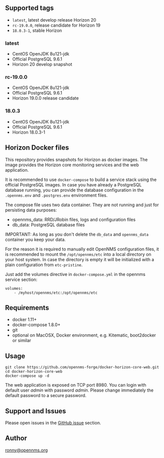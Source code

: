 ## Supported tags

* `latest`, latest develop release Horizon 20
* `rc-19.0.0`, release candidate for Horizon 19
* `18.0.3-1`, stable Horizon

### latest

* CentOS OpenJDK 8u121-jdk
* Official PostgreSQL 9.6.1
* Horizon 20 develop snapshot

### rc-19.0.0

* CentOS OpenJDK 8u121-jdk
* Official PostgreSQL 9.6.1
* Horizon 19.0.0 release candidate

### 18.0.3

* CentOS OpenJDK 8u121-jdk
* Official PostgreSQL 9.6.1
* Horizon 18.0.3-1

## Horizon Docker files

This repository provides snapshots for Horizon as docker images.
The image provides the Horizon core monitoring services and the web application.

It is recommended to use `docker-compose` to build a service stack using the official PostgreSQL images.
In case you have already a PostgreSQL database running, you can provide the database configuration in the `.opennms.env` and `.postgres.env` environment files.

The compose file uses two data container.
They are not running and just for persisting data purposes:

* opennms_data: RRD/JRobin files, logs and configuration files
* db_data: PostgreSQL database files

IMPORTANT:
As long as you don't delete the `db_data` and `opennms_data` container you keep your data.

For the reason it is required to manually edit OpenNMS configuration files, it is recommended to mount the `/opt/opennms/etc` into a local directory on your host system. In case the directory is empty it will be initialized with a plain configuration from `etc-pristine`.

Just add the volumes directive in `docker-compose.yml` in the opennms service section:
```
volumes:
    - /myhost/opennms/etc:/opt/opennms/etc
```

## Requirements

* docker 1.11+
* docker-compose 1.8.0+
* git
* optional on MacOSX, Docker environment, e.g. Kitematic, boot2docker or similar

## Usage

```
git clone https://github.com/opennms-forge/docker-horizon-core-web.git
cd docker-horizon-core-web
docker-compose up -d
```

The web application is exposed on TCP port 8980. You can login with default user *admin* with password *admin*.
Please change immediately the default password to a secure password.

## Support and Issues

Please open issues in the [GitHub issue](https://github.com/opennms-forge/docker-horizon-core-web) section.

## Author

ronny@opennms.org

